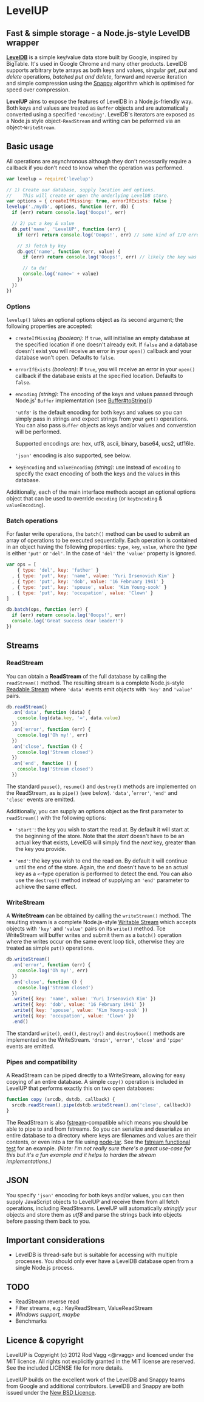 LevelUP
=======

Fast & simple storage - a Node.js-style LevelDB wrapper
-------------------------------------------------------

**[LevelDB](http://code.google.com/p/leveldb/)** is a simple key/value data store built by Google, inspired by BigTable. It's used in Google Chrome and many other products. LevelDB supports arbitrary byte arrays as both keys and values, singular *get*, *put* and *delete* operations, *batched put and delete*, forward and reverse iteration and simple compression using the [Snappy](http://code.google.com/p/snappy/) algorithm which is optimised for speed over compression.


**LevelUP** aims to expose the features of LevelDB in a Node.js-friendly way. Both keys and values are treated as `Buffer` objects and are automatically converted using a specified `'encoding'`. LevelDB's iterators are exposed as a Node.js style object-`ReadStream` and writing can be peformed via an object-`WriteStream`.

Basic usage
-----------

All operations are asynchronous although they don't necessarily require a callback if you don't need to know when the operation was performed.

```js
var levelup = require('levelup')

// 1) Create our database, supply location and options.
//    This will create or open the underlying LevelDB store.
var options = { createIfMissing: true, errorIfExists: false }
levelup('./mydb', options, function (err, db) {
  if (err) return console.log('Ooops!', err)

  // 2) put a key & value
  db.put('name', 'LevelUP', function (err) {
    if (err) return console.log('Ooops!', err) // some kind of I/O error

    // 3) fetch by key
    db.get('name', function (err, value) {
      if (err) return console.log('Ooops!', err) // likely the key was not found

      // ta da!
      console.log('name=' + value)
    })
  })
})
```

### Options

`levelup()` takes an optional options object as its second argument; the following properties are accepted:

* `createIfMissing` *(boolean)*: If `true`, will initialise an empty database at the specified location if one doesn't already exit. If `false` and a database doesn't exist you will receive an error in your `open()` callback and your database won't open. Defaults to `false`.

* `errorIfExists` *(boolean)*: If `true`, you will receive an error in your `open()` callback if the database exists at the specified location. Defaults to `false`.

* `encoding` *(string)*: The encoding of the keys and values passed through Node.js' `Buffer` implementation (see [Buffer#toString()](http://nodejs.org/docs/latest/api/buffer.html#buffer_buf_tostring_encoding_start_end))
  <p><code>'utf8'</code> is the default encoding for both keys and values so you can simply pass in strings and expect strings from your <code>get()</code> operations. You can also pass <code>Buffer</code> objects as keys and/or values and converstion will be performed.</p>
  <p>Supported encodings are: hex, utf8, ascii, binary, base64, ucs2, utf16le.</p>
  <p><code>'json'</code> encoding is also supported, see below.</p>

* `keyEncoding` and `valueEncoding` *(string)*: use instead of `encoding` to specify the exact encoding of both the keys and the values in this database.

Additionally, each of the main interface methods accept an optional options object that can be used to override `encoding` (or `keyEncoding` & `valueEncoding`).

### Batch operations

For faster write operations, the `batch()` method can be used to submit an array of operations to be executed sequentially. Each operation is contained in an object having the following properties: `type`, `key`, `value`, where the *type* is either `'put'` or `'del'`. In the case of `'del'` the `'value'` property is ignored.

```js
var ops = [
    { type: 'del', key: 'father' }
  , { type: 'put', key: 'name', value: 'Yuri Irsenovich Kim' }
  , { type: 'put', key: 'dob', value: '16 February 1941' }
  , { type: 'put', key: 'spouse', value: 'Kim Young-sook' }
  , { type: 'put', key: 'occupation', value: 'Clown' }
]

db.batch(ops, function (err) {
  if (err) return console.log('Ooops!', err)
  console.log('Great success dear leader!')
})
```

Streams
-------

### ReadStream

You can obtain a **ReadStream** of the full database by calling the `readStream()` method. The resulting stream is a complete Node.js-style [Readable Stream](http://nodejs.org/docs/latest/api/stream.html#stream_readable_stream) where `'data'` events emit objects with `'key'` and `'value'` pairs.

```js
db.readStream()
  .on('data', function (data) {
    console.log(data.key, '=', data.value)
  })
  .on('error', function (err) {
    console.log('Oh my!', err)
  })
  .on('close', function () {
    console.log('Stream closed')
  })
  .on('end', function () {
    console.log('Stream closed')
  })
```

The standard `pause()`, `resume()` and `destroy()` methods are implemented on the ReadStream, as is `pipe()` (see below). `'data'`, '`error'`, `'end'` and `'close'` events are emitted.

Additionally, you can supply an options object as the first parameter to `readStream()` with the following options:

* `'start'`: the key you wish to start the read at. By default it will start at the beginning of the store. Note that the *start* doesn't have to be an actual key that exists, LevelDB will simply find the *next* key, greater than the key you provide.

* `'end'`: the key you wish to end the read on. By default it will continue until the end of the store. Again, the *end* doesn't have to be an actual key as a `<`-type operation is performed to detect the end. You can also use the `destroy()` method instead of supplying an `'end'` parameter to achieve the same effect.

### WriteStream

A **WriteStream** can be obtained by calling the `writeStream()` method. The resulting stream is a complete Node.js-style [Writable Stream](http://nodejs.org/docs/latest/api/stream.html#stream_writable_stream) which accepts objects with `'key'` and `'value'` pairs on its `write()` method. Tce WriteStream will buffer writes and submit them as a `batch()` operation where the writes occur on the same event loop tick, otherwise they are treated as simple `put()` operations.

```js
db.writeStream()
  .on('error', function (err) {
    console.log('Oh my!', err)
  })
  .on('close', function () {
    console.log('Stream closed')
  })
  .write({ key: 'name', value: 'Yuri Irsenovich Kim' })
  .write({ key: 'dob', value: '16 February 1941' })
  .write({ key: 'spouse', value: 'Kim Young-sook' })
  .write({ key: 'occupation', value: 'Clown' })
  .end()
```

The standard `write()`, `end()`, `destroy()` and `destroySoon()` methods are implemented on the WriteStream. `'drain'`, `'error'`, `'close'` and `'pipe'` events are emitted.

### Pipes and compatibility

A ReadStream can be piped directly to a WriteStream, allowing for easy copying of an entire database. A simple `copy()` operation is included in LevelUP that performs exactly this on two open databases:

```js
function copy (srcdb, dstdb, callback) {
  srcdb.readStream().pipe(dstdb.writeStream().on('close', callback))
}
```

The ReadStream is also [fstream](https://github.com/isaacs/fstream)-compatible which means you should be able to pipe to and from fstreams. So you can serialize and deserialize an entire database to a directory where keys are filenames and values are their contents, or even into a *tar* file using [node-tar](https://github.com/isaacs/node-tar). See the [fstream functional test](https://github.com/rvagg/node-levelup/blob/master/test/functional/fstream-test.js) for an example. *(Note: I'm not really sure there's a great use-case for this but it's a fun example and it helps to harden the stream implementations.)*

JSON
----

You specify `'json'` encoding for both keys and/or values, you can then supply JavaScript objects to LevelUP and receive them from all fetch operations, including ReadStreams. LevelUP will automatically *stringify* your objects and store them as *utf8* and parse the strings back into objects before passing them back to you.

Important considerations
------------------------

* LevelDB is thread-safe but is suitable for accessing with multiple processes. You should only ever have a LevelDB database open from a single Node.js process.

TODO
----

* ReadStream reverse read
* Filter streams, e.g.: KeyReadStream, ValueReadStream
* *Windows support, maybe*
* Benchmarks

Licence & copyright
-------------------

LevelUP is Copyright (c) 2012 Rod Vagg <@rvagg> and licenced under the MIT licence. All rights not explicitly granted in the MIT license are reserved. See the included LICENSE file for more details.

LevelUP builds on the excellent work of the LevelDB and Snappy teams from Google and additional contributors. LevelDB and Snappy are both issued under the [New BSD Licence](http://opensource.org/licenses/BSD-3-Clause).
